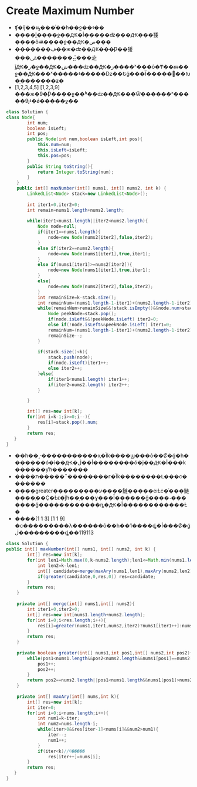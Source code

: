 # Create Maximum Number

* ʧ�ܵĳ��ԣ���ͨ��һ��ջ��ʵ��
* ����ǰֵ����ջ��Ԫ�أ�����ʣ���Ԫ���㹻����ôѭ����ջ��Ԫ�ص���
* �������ڣ��ж�ʣ��Ԫ���Ƿ��㹻���ﱾ�������⣬���赱ǰԪ�ر�ջ��Ԫ�ش���ʣ��Ԫ�ز����ˣ���ô�Ͳ��ᵯ��ջ��Ԫ���ˣ�����ʵ�����ǲ��Եģ���Ϊ�����󣬿��Խ�ָ�������ƶ�
* [1,2,3,4,5] [1,2,3,9] ���ж�9�Ƿ����ջ��ʱ��ʣ��Ԫ���Ѿ������ˣ�����9ȷʵ�ǿ�����ջ��
```java
class Solution {
class Node{
        int num;
        boolean isLeft;
        int pos;
        public Node(int num,boolean isLeft,int pos){
            this.num=num;
            this.isLeft=isLeft;
            this.pos=pos;
        }
        public String toString(){
            return Integer.toString(num);
        }
    }
    public int[] maxNumber(int[] nums1, int[] nums2, int k) {
        LinkedList<Node> stack=new LinkedList<Node>();
        
        int iter1=0,iter2=0;
        int remain=nums1.length+nums2.length;
        
        while(iter1<nums1.length||iter2<nums2.length){
            Node node=null;
            if(iter1==nums1.length){
                node=new Node(nums2[iter2],false,iter2);
            }
            else if(iter2==nums2.length){
                node=new Node(nums1[iter1],true,iter1);
            }
            else if(nums1[iter1]>=nums2[iter2]){
                node=new Node(nums1[iter1],true,iter1);
            }
            else{
                node=new Node(nums2[iter2],false,iter2);
            }
            int remainSize=k-stack.size();
            int remainNum=(nums1.length-1-iter1)+(nums2.length-1-iter2);
            while(remainNum>remainSize&&!stack.isEmpty()&&node.num>stack.peek().num){
                Node peekNode=stack.pop();
                if(node.isLeft&&!peekNode.isLeft) iter2=0;
                else if(!node.isLeft&&peekNode.isLeft) iter1=0;
                remainNum=(nums1.length-1-iter1)+(nums2.length-1-iter2);
                remainSize--;
            }
            
            if(stack.size()<k){
                stack.push(node);
                if(node.isLeft)iter1++;
                else iter2++;
            }else{
                if(iter1<nums1.length) iter1++;
                if(iter2<nums2.length) iter2++;
            }

        }

        int[] res=new int[k];
        for(int i=k-1;i>=0;i--){
            res[i]=stack.pop().num;
        }
        return res;
   }
}
```

* ��һ��˼·�����������ҳ�Ϊk����ϣ���ô��Ȼ�ǵ�һ�������ó�i��Ԫ�أ��ڶ��������ó�j��Ԫ�أ���k������ƴһ�������
* ����ת�����˵��������г�Ϊk��������Լ���ϲ�������
* ����greater���������ע����鲢�����еıȽϲ�ͬ���鲢����ֻ��Ҫ�Ƚϵ�ǰһ��ֵ���ɣ���Ϊ������ģ����˴�������ģ������������ȵ�Ԫ�أ������������Ƚ�
* ����[1 1 3] [1 1 9] �ϲ���������λ������ô��һ��1����ȡ�أ���Ȼ�ǵڶ���������ȡ��119113

```java
class Solution {
public int[] maxNumber(int[] nums1, int[] nums2, int k) {
        int[] res=new int[k];
        for(int len1=Math.max(0,k-nums2.length);len1<=Math.min(nums1.length,k);len1++){
            int len2=k-len1;
            int[] candidate=merge(maxAry(nums1,len1),maxAry(nums2,len2));
            if(greater(candidate,0,res,0)) res=candidate;
        }
        return res;
    }
    
    private int[] merge(int[] nums1,int[] nums2){
        int iter1=0,iter2=0;
        int[] res=new int[nums1.length+nums2.length];
        for(int i=0;i<res.length;i++){
            res[i]=greater(nums1,iter1,nums2,iter2)?nums1[iter1++]:nums2[iter2++];
        }
        return res;
    }
    
    private boolean greater(int[] nums1,int pos1,int[] nums2,int pos2){
        while(pos1<nums1.length&&pos2<nums2.length&&nums1[pos1]==nums2[pos2]){
            pos1++;
            pos2++;
        }
        return pos2==nums2.length||pos1<nums1.length&&nums1[pos1]>nums2[pos2];
    }
    
    private int[] maxAry(int[] nums,int k){
        int[] res=new int[k];
        int iter=0;
        for(int i=0;i<nums.length;i++){
            int num1=k-iter;
            int num2=nums.length-i;
            while(iter>0&&res[iter-1]<nums[i]&&num2>num1){
                iter--;
                num1++;
            } 
            if(iter<k)//©�����
                res[iter++]=nums[i];
        }
        return res;
   }
}
```